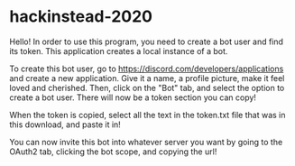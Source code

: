 # hackinstead-2020

Hello! In order to use this program, you need to create a bot user and find its token. This application creates a local instance of a bot.

To create this bot user, go to https://discord.com/developers/applications and create a new application. Give it a name, a profile picture, make it feel loved and cherished. Then, click on the "Bot" tab, and select the option to create a bot user. There will now be a token section you can copy!

When the token is copied, select all the text in the token.txt file that was in this download, and paste it in!

You can now invite this bot into whatever server you want by going to the OAuth2 tab, clicking the bot scope, and copying the url!
